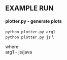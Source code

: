 ## EXAMPLE RUN

#### plotter.py - generate plots
`python plotter.py arg1` \
`python plotter.py js` \

where: \
arg1 - js/java